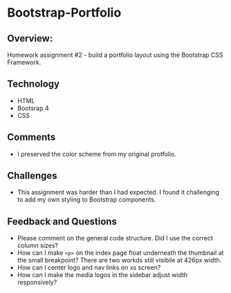 # Bootstrap-Portfolio

## Overview: 
Homework assignment #2 - build a portfolio layout using the Bootstrap CSS Framework.

## Technology 
* HTML
* Bootsrap 4
* CSS

## Comments
* I preserved the color scheme from my original protfolio. 


## Challenges
* This assignment was harder than I had expected. I found it challenging to add my own styling to Bootstrap components.

## Feedback and Questions

* Please comment on the general code structure. Did I use the correct column sizes?
* How can I make `<p>` on the index page float underneath the thumbnail at the small breakpoint? There are two workds still visibile at 426px width.
* How can I center logo and nav links on xs screen?
* How can I make the media logos in the sidebar adjust width responsively?
 
